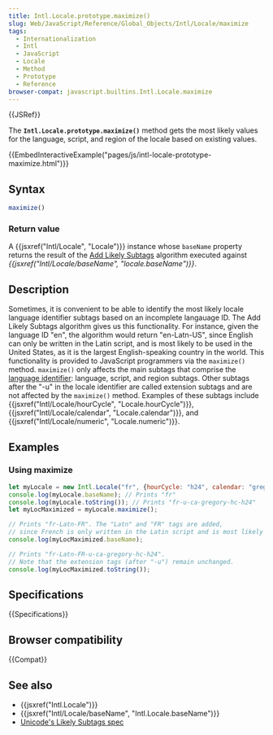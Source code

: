 ```yaml
---
title: Intl.Locale.prototype.maximize()
slug: Web/JavaScript/Reference/Global_Objects/Intl/Locale/maximize
tags:
  - Internationalization
  - Intl
  - JavaScript
  - Locale
  - Method
  - Prototype
  - Reference
browser-compat: javascript.builtins.Intl.Locale.maximize
---
```

{{JSRef}}

<span class="seoSummary">The
<strong><code>Intl.Locale.prototype.maximize()</code></strong> method gets the
most likely values for the language, script, and region of the locale based on
existing values.</span>

{{EmbedInteractiveExample("pages/js/intl-locale-prototype-maximize.html")}}

<!-- The source for this interactive example is stored in a GitHub repository. If you'd like to contribute to the interactive examples project, please clone https://github.com/mdn/interactive-examples and send us a pull request. -->

## Syntax

```js
maximize()
```

### Return value

A {{jsxref("Intl/Locale", "Locale")}} instance whose `baseName`
property returns the result of the
[Add Likely Subtags](https://www.unicode.org/reports/tr35/#Likely_Subtags)
algorithm executed against
_{{jsxref("Intl/Locale/baseName",
		"locale.baseName")}}_.

## Description

Sometimes, it is convenient to be able to identify the most likely locale
language identifier subtags based on an incomplete langauage ID. The Add Likely
Subtags algorithm gives us this functionality. For instance, given the language
ID "en", the algorithm would return "en-Latn-US", since English can only be
written in the Latin script, and is most likely to be used in the United States,
as it is the largest English-speaking country in the world. This functionality
is provided to JavaScript programmers via the `maximize()` method. `maximize()`
only affects the main subtags that comprise the
[language identifier](https://www.unicode.org/reports/tr35/#Language_Locale_Field_Definitions):
language, script, and region subtags. Other subtags after the "-u" in the locale
identifier are called extension subtags and are not affected by the `maximize()`
method. Examples of these subtags include
{{jsxref("Intl/Locale/hourCycle", "Locale.hourCycle")}},
{{jsxref("Intl/Locale/calendar", "Locale.calendar")}}, and
{{jsxref("Intl/Locale/numeric",
	"Locale.numeric")}}.

## Examples

### Using maximize

```js
let myLocale = new Intl.Locale("fr", {hourCycle: "h24", calendar: "gregory"});
console.log(myLocale.baseName); // Prints "fr"
console.log(myLocale.toString()); // Prints "fr-u-ca-gregory-hc-h24"
let myLocMaximized = myLocale.maximize();

// Prints "fr-Latn-FR". The "Latn" and "FR" tags are added,
// since French is only written in the Latin script and is most likely to be spoken in France.
console.log(myLocMaximized.baseName);

// Prints "fr-Latn-FR-u-ca-gregory-hc-h24".
// Note that the extension tags (after "-u") remain unchanged.
console.log(myLocMaximized.toString()); 
```

## Specifications

{{Specifications}}

## Browser compatibility

{{Compat}}

## See also

- {{jsxref("Intl.Locale")}}
- {{jsxref("Intl/Locale/baseName", "Intl.Locale.baseName")}}
- [Unicode's Likely Subtags spec](https://www.unicode.org/reports/tr35/#Likely_Subtags)

